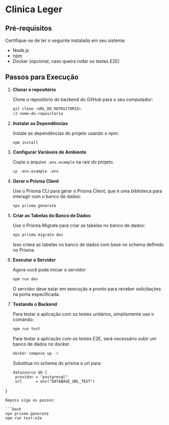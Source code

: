 # Clinica Leger

## Pré-requisitos

Certifique-se de ter o seguinte instalado em seu sistema:

- Node.js 
- npm 
- Docker (opcional, caso queira rodar os testes E2E)

## Passos para Execução

1. **Clonar o repositório**

   Clone o repositório do backend do GitHub para o seu computador:

   ```bash
   git clone <URL_DO_REPOSITORIO>
   cd nome-do-repositorio
   ```

2. **Instalar as Dependências**

   Instale as dependências do projeto usando o npm:

   ```bash
   npm install
   ```

3. **Configurar Variáveis de Ambiente**

   Copie o arquivo `.env.example` na raiz do projeto.

   ```bash
   cp .env.example .env
   ```

4. **Gerar o Prisma Client**

   Use o Prisma CLI para gerar o Prisma Client, que é uma biblioteca para interagir com o banco de dados:

   ```bash
   npx prisma generate
   ```

5. **Criar as Tabelas do Banco de Dados**

   Use o Prisma Migrate para criar as tabelas no banco de dados:

   ```bash
   npx prisma migrate dev
   ```

   Isso criará as tabelas no banco de dados com base no schema definido no Prisma.

6. **Executar o Servidor**

   Agora você pode iniciar o servidor:

   ```bash
   npm run dev
   ```

   O servidor deve estar em execução e pronto para receber solicitações na porta especificada.

7. **Testando o Backend**

   Para testar a aplicação com os testes unitários, simplismente use o comando:

   ```bash
   npm run test
   ```

   Para testar a aplicação com os testes E2E, será necessário subir um banco de dados no docker.

   ```bash
   docker compose up -d
   ```

   Substitua no schema do prisma a url para:

   ```prisma
   datasource db {
    provider = "postgresql"
    url      = env("DATABASE_URL_TEST")
  }
   ```
   Depois siga os passos:

   ```bash
   npx prisma generate
   npm run test:e2e
   ```
